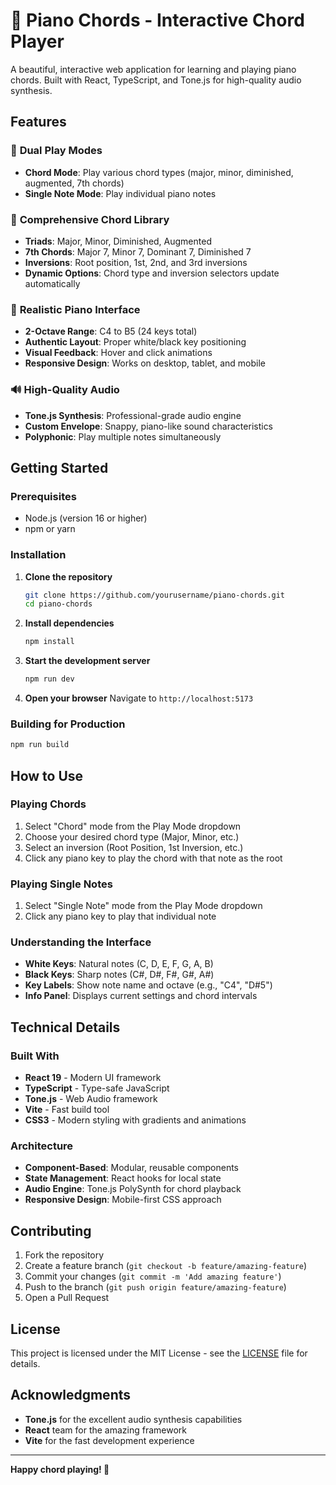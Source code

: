 # 🎹 Piano Chords - Interactive Chord Player

A beautiful, interactive web application for learning and playing piano chords. Built with React, TypeScript, and Tone.js for high-quality audio synthesis.

## Features

### 🎵 **Dual Play Modes**
- **Chord Mode**: Play various chord types (major, minor, diminished, augmented, 7th chords)
- **Single Note Mode**: Play individual piano notes

### 🎼 **Comprehensive Chord Library**
- **Triads**: Major, Minor, Diminished, Augmented
- **7th Chords**: Major 7, Minor 7, Dominant 7, Diminished 7
- **Inversions**: Root position, 1st, 2nd, and 3rd inversions
- **Dynamic Options**: Chord type and inversion selectors update automatically

### 🎹 **Realistic Piano Interface**
- **2-Octave Range**: C4 to B5 (24 keys total)
- **Authentic Layout**: Proper white/black key positioning
- **Visual Feedback**: Hover and click animations
- **Responsive Design**: Works on desktop, tablet, and mobile

### 🔊 **High-Quality Audio**
- **Tone.js Synthesis**: Professional-grade audio engine
- **Custom Envelope**: Snappy, piano-like sound characteristics
- **Polyphonic**: Play multiple notes simultaneously

## Getting Started

### Prerequisites
- Node.js (version 16 or higher)
- npm or yarn

### Installation

1. **Clone the repository**
   ```bash
   git clone https://github.com/yourusername/piano-chords.git
   cd piano-chords
   ```

2. **Install dependencies**
   ```bash
   npm install
   ```

3. **Start the development server**
   ```bash
   npm run dev
   ```

4. **Open your browser**
   Navigate to `http://localhost:5173`

### Building for Production

```bash
npm run build
```

## How to Use

### Playing Chords
1. Select "Chord" mode from the Play Mode dropdown
2. Choose your desired chord type (Major, Minor, etc.)
3. Select an inversion (Root Position, 1st Inversion, etc.)
4. Click any piano key to play the chord with that note as the root

### Playing Single Notes
1. Select "Single Note" mode from the Play Mode dropdown
2. Click any piano key to play that individual note

### Understanding the Interface
- **White Keys**: Natural notes (C, D, E, F, G, A, B)
- **Black Keys**: Sharp notes (C#, D#, F#, G#, A#)
- **Key Labels**: Show note name and octave (e.g., "C4", "D#5")
- **Info Panel**: Displays current settings and chord intervals

## Technical Details

### Built With
- **React 19** - Modern UI framework
- **TypeScript** - Type-safe JavaScript
- **Tone.js** - Web Audio framework
- **Vite** - Fast build tool
- **CSS3** - Modern styling with gradients and animations

### Architecture
- **Component-Based**: Modular, reusable components
- **State Management**: React hooks for local state
- **Audio Engine**: Tone.js PolySynth for chord playback
- **Responsive Design**: Mobile-first CSS approach

## Contributing

1. Fork the repository
2. Create a feature branch (`git checkout -b feature/amazing-feature`)
3. Commit your changes (`git commit -m 'Add amazing feature'`)
4. Push to the branch (`git push origin feature/amazing-feature`)
5. Open a Pull Request

## License

This project is licensed under the MIT License - see the [LICENSE](LICENSE) file for details.

## Acknowledgments

- **Tone.js** for the excellent audio synthesis capabilities
- **React** team for the amazing framework
- **Vite** for the fast development experience

---

**Happy chord playing! 🎵**
